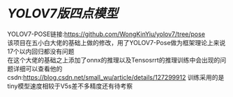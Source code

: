 # ***YOLOV7版四点模型***
  
 
YOLOV7-POSE链接:https://github.com/WongKinYiu/yolov7/tree/pose    
该项目在五小白大佬的基础上做的修改，用了YOLOV7-Pose做为框架理论上来说17个以内回归都没有问题    
在这个大佬的基础之上添加了onnx的推理以及Tensosrrt的推理训练中会出现的问题详细可以查看他的csdn:https://blog.csdn.net/small_wu/article/details/127299912
训练采用的是tiny模型速度相较于V5s差不多精度还有待考察
